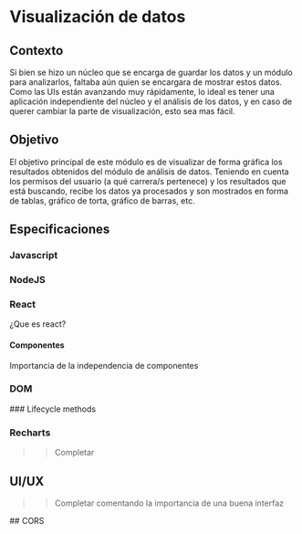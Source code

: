 # Visualización de datos

## Contexto

Si bien se hizo un núcleo que se encarga de guardar los datos y un módulo para analizarlos, faltaba aún quien se encargara de mostrar estos datos. Como las UIs están avanzando muy rápidamente, lo ideal es tener una aplicación independiente del núcleo y el análisis de los datos, y en caso de querer cambiar la parte de visualización, esto sea mas fácil.

## Objetivo

El objetivo principal de este módulo es de visualizar de forma gráfica los resultados obtenidos del módulo de análisis de datos.
Teniendo en cuenta los permisos del usuario (a qué carrera/s pertenece) y los resultados que está buscando, recibe los datos ya procesados y son mostrados en forma de tablas, gráfico de torta, gráfico de barras, etc.

## Especificaciones

### Javascript

### NodeJS

### React
¿Que es react?

#### Componentes
Importancia de la independencia de componentes

### DOM

### Lifecycle methods

### Recharts

>> Completar

## UI/UX

>> Completar comentando la importancia de una buena interfaz

## CORS